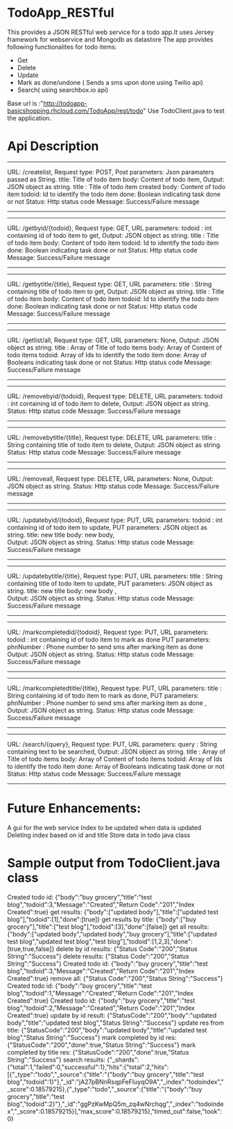 TodoApp_RESTful
===============

This provides a JSON RESTful web service for a todo app.It uses Jersey framework for webservice and Mongodb as datastore
The app provides following functionalites for todo items:
- Get
- Delete
- Update
- Mark as done/undone ( Sends a sms upon done using Twilio api)
- Search( using searchbox.io api)

Base url is :"http://todoapp-basicshopping.rhcloud.com/TodoApp/rest/todo"
Use TodoClient.java to test the application.

Api Description
===============

****
URL: /createlist,
Request type: POST,
Post parameters:
     Json paramaters passed as String.
                  title: Title of todo item
				  body: Content of todo item,
Output:
     JSON object as string.
	     title : Title of todo item created
		 body: Content of todo item
		 todoid: Id to identify the todo item
		 done: Boolean indicating task done or not
		 Status: Http status code
		 Message: Success/Failure message
****

****
URL: /getbyid/{todoid},
Request type: GET,
URL parameters: 
        todoid : int containing id of todo item to get,
Output:
     JSON object as string.
	     title : Title of todo item 
		 body: Content of todo item
		 todoid: Id to identify the todo item
		 done: Boolean indicating task done or not
		 Status: Http status code
		 Message: Success/Failure message
****

****
URL: /getbytitle/{title},
Request type: GET,
URL parameters: 
        title : String containing title of todo item to get,
Output:
     JSON object as string.
	     title : Title of todo item 
		 body: Content of todo item
		 todoid: Id to identify the todo item
		 done: Boolean indicating task done or not
		 Status: Http status code
		 Message: Success/Failure message
****

****
URL: /getlist/all,
Request type: GET,
URL parameters: 
        None,
Output:
     JSON object as string.
	     title : Array of Title of todo items 
		 body: Array of Content of todo items
		 todoid: Array of Ids to identify the todo item
		 done: Array of Booleans indicating task done or not
		 Status: Http status code
		 Message: Success/Failure message
****

****
URL: /removebyid/{todoid},
Request type: DELETE,
URL parameters: 
        todoid : int containing id of todo item to delete,
Output:
     JSON object as string.
	     Status: Http status code
		 Message: Success/Failure message
****

****
URL: /removebytitle/{title},
Request type: DELETE,
URL parameters: 
        title : String containing title of todo item to delete,
Output:
     JSON object as string.
	     Status: Http status code
		 Message: Success/Failure message
****

****
URL: /removeall,
Request type: DELETE,
URL parameters: 
        None,
Output:
     JSON object as string.
	     Status: Http status code
		 Message: Success/Failure message
****

****
URL: /updatebyid/{todoid},
Request type: PUT,
URL parameters: 
        todoid : int containing id of todo item to update,
PUT parameters:
     JSON object as string.
        title: new title 
		body: new body,		
Output:
     JSON object as string.
	    Status: Http status code
		Message: Success/Failure message
****

****
URL: /updatebytitle/{title},
Request type: PUT,
URL parameters: 
        title : String containing title of todo item to update,
PUT parameters:
     JSON object as string.
        title: new title 
		body: new body	,	
Output:
     JSON object as string.
	    Status: Http status code
		Message: Success/Failure message
****

****
URL: /markcompletedid/{todoid},
Request type: PUT,
URL parameters: 
        todoid : int containing id of todo item to mark as done
PUT parameters:
        phnNumber : Phone number to send sms after marking item as done	
Output:
     JSON object as string.
	    Status: Http status code
		Message: Success/Failure message
****

****
URL: /markcompletedtitle/{title},
Request type: PUT,
URL parameters: 
        title : String containing id of todo item to mark as done,
PUT parameters:
        phnNumber : Phone number to send sms after marking item as done	,
Output:
     JSON object as string.
	    Status: Http status code
		Message: Success/Failure message
****

****
URL: /search/{query},
Request type: PUT,
URL parameters: 
        query : String containing text to be searched,
Output:
     JSON object as string.
	    title : Array of Title of todo items 
		body: Array of Content of todo items
		todoid: Array of Ids to identify the todo item
		done: Array of Booleans indicating task done or not
	    Status: Http status code
		Message: Success/Failure message
****

Future Enhancements:
====================
A gui for the web service
Index to be updated when data is updated
Deleting index based on id and title
Store data in todo java class

Sample output from TodoClient.java class
================================
Created todo id: {"body":"buy grocery","title":"test blog","todoid":3,"Message":"Created","Return Code":"201","Index Created":true}
get results: {"body":["updated body"],"title":["updated test blog"],"todoid":[1],"done":[true]}
get results by title: {"body":["buy grocery"],"title":["test blog"],"todoid":[3],"done":[false]}
get all results: {"body":["updated body","updated body","buy grocery"],"title":["updated test blog","updated test blog","test blog"],"todoid":[1,2,3],"done":[true,true,false]}
delete by id results: {"Status Code":"200","Status String":"Success"}
delete results: {"Status Code":"200","Status String":"Success"}
Created todo id: {"body":"buy grocery","title":"test blog","todoid":3,"Message":"Created","Return Code":"201","Index Created":true}
remove all: {"Status Code":"200","Status String":"Success"}
Created todo id: {"body":"buy grocery","title":"test blog","todoid":1,"Message":"Created","Return Code":"201","Index Created":true}
Created todo id: {"body":"buy grocery","title":"test blog","todoid":2,"Message":"Created","Return Code":"201","Index Created":true}
update by id result: {"StatusCode":"200","body":"updated body","title":"updated test blog","Status String":"Success"}
update res from title: {"StatusCode":"200","body":"updated body","title":"updated test blog","Status String":"Success"}
mark completed by id res: {"StatusCode":"200","done":true,"Status String":"Success"}
mark completed by title res: {"StatusCode":"200","done":true,"Status String":"Success"}
search results: {"_shards":{"total":1,"failed":0,"successful":1},"hits":{"total":2,"hits":[{"_type":"todo","_source":{"title":"{\"body\":\"buy grocery\",\"title\":\"test blog\",\"todoid\":1}"},"_id":"jA27pBNnRsqpFeFIuyqO9A","_index":"todoindex","_score":0.18579215},{"_type":"todo","_source":{"title":"{\"body\":\"buy grocery\",\"title\":\"test blog\",\"todoid\":2}"},"_id":"ggPzKwMpQ5m_zq4wNrchqg","_index":"todoindex","_score":0.18579215}],"max_score":0.18579215},"timed_out":false,"took":0}


